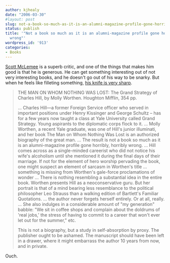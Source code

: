 ```yaml
---
author: kjhealy
date: "2006-03-30"
#layout: post
slug: not-a-book-so-much-as-it-is-an-alumni-magazine-profile-gone-horribly-horribly-wrong
status: publish
title: '"Not a book so much as it is an alumni-magazine profile gone horribly, horribly
  wrong"'
wordpress_id: '913'
categories:
- Books
---
```


[Scott McLemee](http://www.mclemee.com/id4.html) is a superb critic, and one of the things that makes him good is that he is generous. He can get something interesting out of not very interesting books, and he doesn't go out of his way to be snarky. But when he feels like filleting something, [his knife is very sharp](http://www.mclemee.com/id165.html).

> THE MAN ON WHOM NOTHING WAS LOST: The Grand Strategy of Charles Hill, by Molly Worthen. Houghton Mifflin, 354 pp.
>
> ... Charles Hill—a former Foreign Service officer who served in important positions under Henry Kissinger and George Schultz – has for a few years now taught a class at Yale University called Grand Strategy. Young aspirants to the diplomatic corps flock to it. ... Molly Worthen, a recent Yale graduate, was one of Hill's junior illuminati, and her book The Man on Whom Nothing Was Lost is an authorized biography of the great man. ... The result is not a book so much as it is an alumni-magazine profile gone horribly, horribly wrong. ... Hill comes across as a single-minded careerist who did not notice his wife's alcoholism until she mentioned it during the final days of their marriage. If not for the element of hero worship pervading the book, one might suspect an element of sarcasm in Worthen's title … something is missing from Worthen's gale-force proclamations of wonder … There is nothing resembling a substantial idea in the entire book. Worthen presents Hill as a neoconservative guru. But her portrait is that of a mind bearing less resemblance to the political philosopher Leo Strauss than a walking edition of Bartlett's Familiar Quotations. ... the author never forgets herself entirely. Or at all, really. ... She also indulges in a considerable amount of "my generation" babble: "We sit in coffee shops and complain about the doldrums of 'real jobs,' the stress of having to commit to a career that won't ever let out for the summer," etc.
>
> This is not a biography, but a study in self-absorption by proxy. The publisher ought to be ashamed. The manuscript should have been left in a drawer, where it might embarrass the author 10 years from now, and in private.

Ouch.
